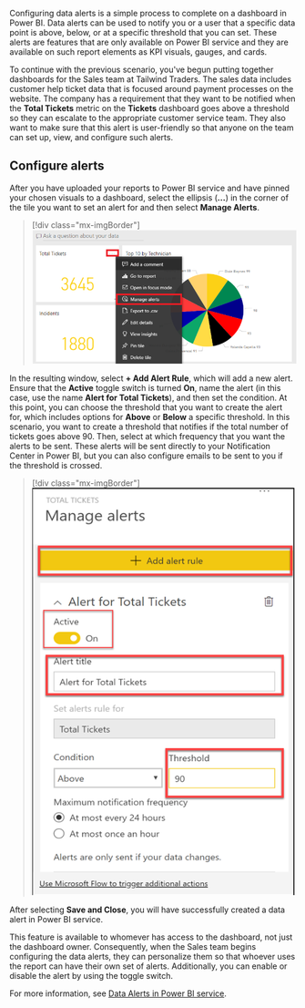 Configuring data alerts is a simple process to complete on a dashboard in Power BI. Data alerts can be used to notify you or a user that a specific data point is above, below, or at a specific threshold that you can set. These alerts are features that are only available on Power BI service and they are available on such report elements as KPI visuals, gauges, and cards.

To continue with the previous scenario, you've begun putting together dashboards for the Sales team at Tailwind Traders. The sales data includes customer help ticket data that is focused around payment processes on the website. The company has a requirement that they want to be notified when the **Total Tickets** metric on the **Tickets** dashboard goes above a threshold so they can escalate to the appropriate customer service team. They also want to make sure that this alert is user-friendly so that anyone on the team can set up, view, and configure such alerts.

## Configure alerts

After you have uploaded your reports to Power BI service and have pinned your chosen visuals to a dashboard, select the ellipsis (**...**) in the corner of the tile you want to set an alert for and then select **Manage Alerts**.

> [!div class="mx-imgBorder"]
> [![Manage alerts on a dashboard tile](../media/02-manage-alerts-button-ss.png)](../media/02-manage-alerts-button-ss.png#lightbox)

In the resulting window, select **+ Add Alert Rule**, which will add a new alert. Ensure that the **Active** toggle switch is turned **On**, name the alert (in this case, use the name **Alert for Total Tickets**), and then set the condition. At this point, you can choose the threshold that you want to create the alert for, which includes options for **Above** or **Below** a specific threshold. In this scenario, you want to create a threshold that notifies if the total number of tickets goes above 90. Then, select at which frequency that you want the alerts to be sent. These alerts will be sent directly to your Notification Center in Power BI, but you can also configure emails to be sent to you if the threshold is crossed.

> [!div class="mx-imgBorder"]
> [![Manage alerts window in Power BI service](../media/02-manage-alerts-window-options-ssm.png)](../media/02-manage-alerts-window-options-ssm.png#lightbox)

After selecting **Save and Close**, you will have successfully created a data alert in Power BI service.

This feature is available to whomever has access to the dashboard, not just the dashboard owner. Consequently, when the Sales team begins configuring the data alerts, they can personalize them so that whoever uses the report can have their own set of alerts. Additionally, you can enable or disable the alert by using the toggle switch.

For more information, see [Data Alerts in Power BI service](https://docs.microsoft.com/power-bi/create-reports/service-set-data-alerts/?azure-portal=true).
